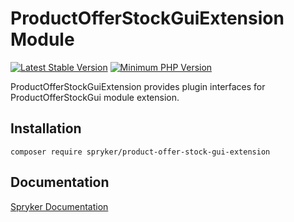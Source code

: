 # ProductOfferStockGuiExtension Module
[![Latest Stable Version](https://poser.pugx.org/spryker/product-offer-stock-gui-extension/v/stable.svg)](https://packagist.org/packages/spryker/product-offer-stock-gui-extension)
[![Minimum PHP Version](https://img.shields.io/badge/php-%3E%3D%208.3-8892BF.svg)](https://php.net/)

ProductOfferStockGuiExtension provides plugin interfaces for ProductOfferStockGui module extension.

## Installation

```
composer require spryker/product-offer-stock-gui-extension
```

## Documentation

[Spryker Documentation](https://docs.spryker.com)
